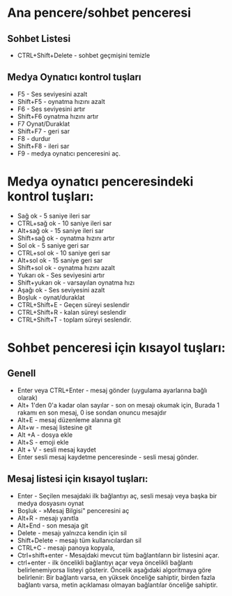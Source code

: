 <!-- title: Easygram klavye komutları -->

# Ana pencere/sohbet penceresi

## Sohbet Listesi

* CTRL+Shift+Delete - sohbet geçmişini temizle

## Medya Oynatıcı kontrol tuşları

* F5 - Ses seviyesini azalt
 * Shift+F5 - oynatma hızını azalt
* F6 - Ses seviyesini artır
* Shift+F6 oynatma hızını artır
* F7 Oynat/Duraklat
* Shift+F7 - geri sar
* F8 - durdur
* Shift+F8 - ileri sar
* F9 - medya oynatıcı penceresini aç.

# Medya oynatıcı penceresindeki kontrol tuşları:

* Sağ ok - 5 saniye ileri sar
* CTRL+sağ ok - 10 saniye ileri sar
* Alt+sağ ok - 15 saniye ileri sar
* Shift+sağ ok - oynatma hızını artır
* Sol ok - 5 saniye geri sar
* CTRL+sol ok - 10 saniye geri sar
* Alt+sol ok - 15 saniye geri sar
* Shift+sol ok - oynatma hızını azalt
* Yukarı ok - Ses seviyesini artır
* Shift+yukarı ok - varsayılan oynatma hızı
* Aşağı ok - Ses seviyesini azalt
* Boşluk - oynat/duraklat
* CTRL+Shift+E - Geçen süreyi seslendir
* CTRL+Shift+R - kalan süreyi seslendir
* CTRL+Shift+T - toplam süreyi seslendir.

# Sohbet penceresi için kısayol tuşları:

## Genell

* Enter veya CTRL+Enter - mesaj gönder (uygulama ayarlarına bağlı olarak)
* Alt+ 1'den 0'a kadar olan sayılar - son on mesajı okumak için, Burada 1 rakamı en son mesaj, 0 ise sondan onuncu mesajdır
* Alt+E - mesaj  düzenleme alanına git
* Alt+w - mesaj listesine git
* Alt +A - dosya ekle
* Alt+S - emoji ekle
* Alt + V - sesli mesaj kaydet
 * Enter sesli mesaj kaydetme penceresinde - sesli mesaj gönder.

## Mesaj listesi için kısayol tuşları:

* Enter - Seçilen mesajdaki ilk bağlantıyı aç, sesli mesajı veya başka bir medya dosyasını oynat
* Boşluk - »Mesaj Bilgisi" penceresini aç
* Alt+R - mesajı yanıtla
* Alt+End - son  mesaja git
* Delete - mesajı yalnızca  kendin için  sil
* Shift+Delete - mesajı tüm kullanıcılardan sil
* CTRL+C - mesajı panoya kopyala,
* Ctrl+shift+enter -  Mesajdaki mevcut tüm bağlantıların bir listesini açar.
* ctrl+enter - ilk öncelikli bağlantıyı açar veya öncelikli bağlantı belirlenemiyorsa listeyi gösterir. Öncelik aşağıdaki algoritmaya göre belirlenir: Bir bağlantı varsa, en yüksek önceliğe sahiptir, birden fazla bağlantı varsa, metin açıklaması olmayan bağlantılar önceliğe sahiptir.
